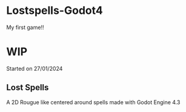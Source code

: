 # Lostspells-Godot4
My first game!!

# WIP

Started on 27/01/2024

## Lost Spells
 A 2D Rougue like centered around spells made with Godot Engine 4.3
